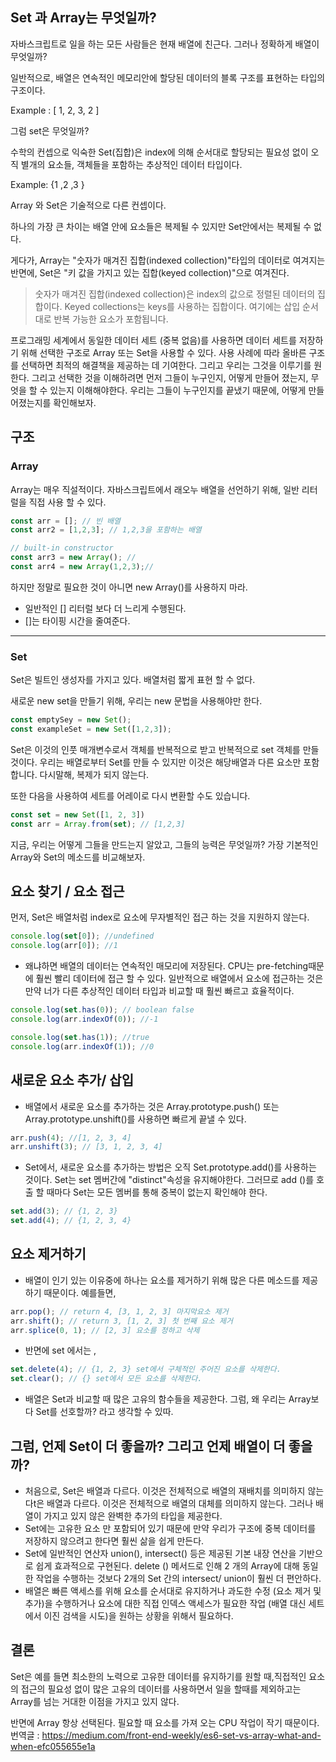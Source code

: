 ## Set 과 Array는 무엇일까?
자바스크립트로 일을 하는 모든 사람들은 현재 배열에 친근다. 그러나 정확하게 배열이 무엇일까?

일반적으로, 배열은 연속적인 메모리안에 할당된 데이터의 블록 구조를 표현하는 타입의 구조이다.

Example : [ 1, 2, 3, 2 ]

그럼 set은 무엇일까?

수학의 컨셉으로 익숙한 Set(집합)은 index에 의해 순서대로 할당되는 필요성 없이 오직 별개의 요소들, 객체들을 포함하는 추상적인 데이터 타입이다.

Example: {1 ,2 ,3 }

Array 와 Set은 기술적으로 다른 컨셉이다.

하나의 가장 큰 차이는 배열 안에 요소들은 복제될 수 있지만 Set안에서는 복제될 수 없다.

게다가, Array는 "숫자가 매겨진 집합(indexed collection)"타입의 데이터로 여겨지는반면에, Set은 "키 값을 가지고 있는 집합(keyed collection)"으로 여겨진다.

> 숫자가 매겨진 집합(indexed collection)은 index의 값으로 정렬된 데이터의 집합이다.                                                 Keyed collections는 keys를 사용하는 집합이다. 여기에는 삽입 순서대로 반복 가능한 요소가 포함됩니다.

프로그래밍 세계에서 동일한 데이터 세트 (중복 없음)를 사용하면 데이터 세트를 저장하기 위해 선택한 구조로 Array 또는 Set을 사용할 수 있다. 사용 사례에 따라 올바른 구조를 선택하면 최적의 해결책을 제공하는 데 기여한다. 그리고 우리는 그것을 이루기를 원한다. 그리고 선택한 것을 이해하려면 먼저 그들이 누구인지, 어떻게 만들어 졌는지, 무엇을 할 수 있는지 이해해야한다. 우리는 그들이 누구인지를 끝냈기 때문에, 어떻게 만들어졌는지를 확인해보자.

## 구조

### Array

Array는 매우 직설적이다. 자바스크립트에서 래오누 배열을 선언하기 위해,  일반 리터럴을 직접 사용 할 수 있다.

```jsx
const arr = []; // 빈 배열
const arr2 = [1,2,3]; // 1,2,3을 포함하는 배열

// built-in constructor
const arr3 = new Array(); //
const arr4 = new Array(1,2,3);//
```

하지만 정말로 필요한 것이 아니면 new Array()를 사용하지 마라.

- 일반적인 [] 리터럴 보다 더 느리게 수행된다.
- []는 타이핑 시간을 줄여준다.

---

### Set

Set은 빌트인 생성자를 가지고 있다. 배열처럼 짧게 표현 할 수 없다.

새로운 new set을 만들기 위해, 우리는 new 문법을 사용해야만 한다.

```jsx
const emptySey = new Set();
const exampleSet = new Set([1,2,3]);
```

Set은 이것의 인풋 매개변수로서 객체를 반복적으로 받고 반복적으로 set 객체를 만들 것이다. 우리는 배열로부터 Set를 만들 수 있지만 이것은 해당배열과 다른 요소만 포함합니다. 다시말해, 복제가 되지 않는다.

또한 다음을 사용하여 세트를 어레이로 다시 변환할 수도 있습니다.

```jsx
const set = new Set([1, 2, 3])
const arr = Array.from(set); // [1,2,3]
```

지금, 우리는 어떻게 그들을 만드는지 알았고, 그들의 능력은 무엇일까? 가장 기본적인 Array와 Set의 메소드를 비교해보자.

## 요소 찾기 / 요소 접근

먼저, Set은 배열처럼 index로 요소에 무자별적인 접근 하는 것을 지원하지 않는다.

```jsx
console.log(set[0]); //undefined
console.log(arr[0]); //1
```

- 왜냐하면 배열의 데이터는 연속적인 매모리에 저장된다. CPU는 pre-fetching때문에 훨씬 빨리 데이터에 접근 할 수 있다. 일반적으로 배열에서 요소에 접근하는 것은 만약 너가 다른 추상적인 데이터 타입과 비교할 때 훨씬 빠르고 효율적이다.

```jsx
console.log(set.has(0)); // boolean false 
console.log(arr.indexOf(0)); //-1

console.log(set.has(1)); //true
console.log(arr.indexOf(1)); //0
```

## 새로운 요소 추가/ 삽입

- 배열에서 새로운 요소를 추가하는 것은 Array.prototype.push() 또는 Array.prototype.unshift()를 사용하면 빠르게 끝낼 수 있다.

```jsx
arr.push(4); //[1, 2, 3, 4]
arr.unshift(3); // [3, 1, 2, 3, 4]
```

- Set에서, 새로운 요소를 추가하는 방법은 오직 Set.prototype.add()를 사용하는 것이다. Set는 set 멤버간에 "distinct"속성을 유지해야한다. 그러므로 add ()를 호출 할 때마다 Set는 모든 멤버를 통해 중복이 없는지 확인해야 한다.

```jsx
set.add(3); // {1, 2, 3}
set.add(4); // {1, 2, 3, 4}
```

## 요소 제거하기

- 배열이 인기 있는 이유중에 하나는 요소를 제거하기 위해 많은 다른 메소드를 제공하기 때문이다. 예를들면,

```jsx
arr.pop(); // return 4, [3, 1, 2, 3] 마지막요소 제거
arr.shift(); // return 3, [1, 2, 3] 첫 번째 요소 제거
arr.splice(0, 1); // [2, 3] 요소를 정하고 삭제
```

- 반면에 set 에서는 ,

```jsx
set.delete(4); // {1, 2, 3} set에서 구체적인 주어진 요소를 삭제한다.
set.clear(); // {} set에서 모든 요소를 삭제한다. 
```

- 배열은 Set과 비교할 때 많은 고유의 함수들을 제공한다. 그럼, 왜 우리는 Array보다 Set를 선호할까? 라고 생각할 수 있따.

## 그럼, 언제 Set이 더 좋을까? 그리고 언제 배열이 더 좋을까?

- 처음으로, Set은 배열과 다르다. 이것은 전체적으로 배열의 재배치를 의미하지 않는다t은 배열과 다르다. 이것은 전체적으로 배열의 대체를 의미하지 않는다. 그러나 배열이 가지고 있지 않은 완벽한 추가의 타입을 제공한다.
- Set에는 고유한 요소 만 포함되어 있기 때문에 만약 우리가 구조에 중복 데이터를 저장하지 않으려고 한다면 훨씬 삶을 쉽게 만든다.
- Set에 일반적인 연산자 union(), intersect() 등은 제공된 기본 내장 연산을 기반으로 쉽게 효과적으로 구현된다. delete () 메서드로 인해 2 개의 Array에 대해 동일한 작업을 수행하는 것보다 2개의 Set 간의 intersect/ union이 훨씬 더 편안하다.
- 배열은 빠른 액세스를 위해 요소를 순서대로 유지하거나 과도한 수정 (요소 제거 및 추가)을 수행하거나 요소에 대한 직접 인덱스 액세스가 필요한 작업 (배열 대신 세트에서 이진 검색을 시도)을 원하는 상황을 위해서 필요하다.

## 결론

Set은 예를 들면 최소한의 노력으로 고유한 데이터를 유지하기를 원할 때,직접적인 요소의 접근의 필요성 없이 많은 고유의 데이터를 사용하면서 일을 할때를 제외하고는 Array를 넘는 거대한 이점을 가지고 있지 않다. 

반면에 Array 항상 선택된다. 필요할 때 요소를 가져 오는 CPU 작업이 작기 때문이다.
번역글 : <a href="https://medium.com/front-end-weekly/es6-set-vs-array-what-and-when-efc055655e1a">https://medium.com/front-end-weekly/es6-set-vs-array-what-and-when-efc055655e1a</a>
